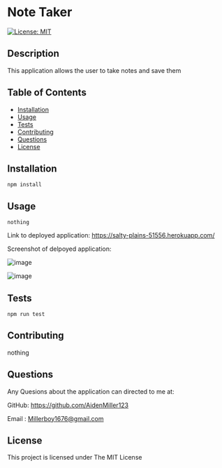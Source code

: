 #  Note Taker

 [![License: MIT](https://img.shields.io/badge/License-MIT-yellow.svg)](https://opensource.org/licenses/MIT)


  ## Description
  
  This application allows the user to take notes and save them
  

  
  ## Table of Contents
  
  - [Installation](#installation)
  - [Usage](#usage)
  - [Tests](#tests)
  - [Contributing](#contributing)
  - [Questions](#questions)
  - [License](#license)
  
  ## Installation

  ```
  npm install 
  ```

  ## Usage

  ```
  nothing
  ```
  Link to deployed application: https://salty-plains-51556.herokuapp.com/ 
  
  Screenshot of delpoyed application:
  
  ![image](https://user-images.githubusercontent.com/123018143/231626221-c38ce84c-211a-4656-9c9a-24e6807cd0cb.png) 
  
  ![image](https://user-images.githubusercontent.com/123018143/231626221-c38ce84c-211a-4656-9c9a-24e6807cd0cb.png)
  
  

  ## Tests

  ```
  npm run test
  ```


  ## Contributing
  
  nothing
  
  ## Questions
  
  Any Quesions about the application can directed to me at:
  
  GitHub: https://github.com/AidenMiller123
  
  Email : Millerboy1676@gmail.com
  
  
  ## License
  
  This project is licensed under The MIT License


